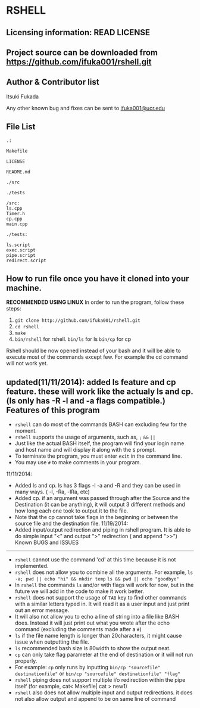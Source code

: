 RSHELL
======

Licensing information: READ LICENSE
---

Project source can be downloaded from https://github.com/ifuka001/rshell.git
---

Author & Contributor list
---

Itsuki Fukada

Any other known bug and fixes can be sent to ifuka001@ucr.edu

File List
----
```
.:

Makefile

LICENSE

README.md

./src

./tests
```
```
/src:
ls.cpp
Timer.h
cp.cpp
main.cpp
```
```
./tests:

ls.script
exec.script
pipe.script
redirect.script
```

How to run file once you have it cloned into your machine.
---
**RECOMMENDED USING LINUX**
In order to run the program, follow these steps:


1. `git clone http://github.com/ifuka001/rshell.git`
2. `cd rshell` 
4. `make`
5. `bin/rshell` for rshell. `bin/ls` for ls `bin/cp` for cp

Rshell should be now opened instead of your bash and it will be able to execute most of the commands except few. For example the cd command will not work yet.

updated(11/11/2014):
added ls feature and cp feature. these will work like the actualy ls and cp. (ls only has -R -l and -a flags compatible.)
Features of this program
---

* `rshell` can do most of the commands BASH can excluding few for the moment.
* `rshell` supports the usage of arguments, such as, `;` `&&` `||`
* Just like the actual BASH itself, the program will find your login name and host name and will display it along with the `$` prompt.
* To terminate the program, you must enter `exit` in the command line.
* You may use `#` to make comments in your program.

11/11/2014:
* Added ls and cp. ls has 3 flags -l -a and -R and they can be used in many ways. ( -l, -Ra, -lRa, etc)
* Added cp. if an argument was passed through after the Source and the Destination (it can be anything), it will output 3 different methods and how long each one took to output it to the file.
* Note that the cp cannot take flags in the beginning or between the source file and the destination file.
11/19/2014:
* Added input/output redirection and piping in rshell program. It is able to do simple input "<" and output ">" redirection ( and append ">>")
Known BUGS and ISSUES
---
* `rshell` cannot use the command 'cd' at this time because it is not implemented.
* `rshell` does not allow you to combine all the arguments. For example, `ls -a; pwd || echo "hi" && mkdir temp` `ls && pwd || echo "goodbye"`
* In `rshell` the commands `ls` and/or with flags will work for now, but in the future we will add in the code to make it work better.
* `rshell` does not support the usage of `TAB` key to find other commands with a similar letters typed in. It will read it as a user input and just print out an error message.
* It will also not allow you to echo a line of string into a file like BASH does. Instead it will just print out what you wrote after the echo command (excluding the comments made after a `#`)
* `ls` if the file name length is longer than 20characters, it might cause issue when outputting the file.
* `ls` recommended bash size is 80width to show the output neat.
* `cp` can only take flag parameter at the end of destination or it will not run properly.
* For example: `cp` only runs by inputting `bin/cp "sourcefile" destinationfile"` or `bin/cp "sourcefile" destinationfile" "flag"`
* `rshell` piping does not support multiple i/o redirection within the pipe itself (for example, cat< Makefile| cat <Makefile >> new1)
* `rshell` also does not allow multiple input and output redirections. it does not also allow output and append to be on same line of command




